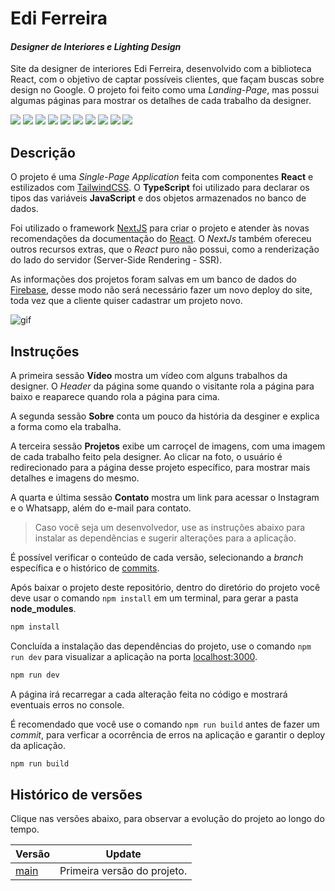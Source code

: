 # Edi Ferreira
#### _Designer de Interiores e Lighting Design_
Site da designer de interiores Edi Ferreira, desenvolvido com a biblioteca React, com o objetivo de captar possíveis clientes, que façam buscas sobre design no Google. O projeto foi feito como uma *Landing-Page*, mas possui algumas páginas para mostrar os detalhes de cada trabalho da designer.

![](https://img.shields.io/badge/React-20232A?style=for-the-badge&logo=react&logoColor=61DAFB) ![](https://img.shields.io/badge/next.js-000000?style=for-the-badge&logo=nextdotjs&logoColor=white) ![](https://img.shields.io/badge/TypeScript-007ACC?style=for-the-badge&logo=typescript&logoColor=white) ![](https://img.shields.io/badge/Tailwind_CSS-38B2AC?style=for-the-badge&logo=tailwind-css&logoColor=white) ![](https://img.shields.io/badge/firebase-ffca28?style=for-the-badge&logo=firebase&logoColor=black) ![](https://img.shields.io/badge/JavaScript-F7DF1E?style=for-the-badge&logo=javascript&logoColor=black) ![](https://img.shields.io/badge/CSS3-1572B6?style=for-the-badge&logo=css3&logoColor=white) ![](https://img.shields.io/badge/HTML5-E34F26?style=for-the-badge&logo=html5&logoColor=white) ![](https://img.shields.io/badge/GIT-E44C30?style=for-the-badge&logo=git&logoColor=white) ![](https://img.shields.io/badge/eslint-3A33D1?style=for-the-badge&logo=eslint&logoColor=white)

## Descrição
O projeto é uma *Single-Page Application* feita com componentes **React** e estilizados com [TailwindCSS](https://tailwindcss.com/). O **TypeScript** foi utilizado para declarar os tipos das variáveis **JavaScript** e dos objetos armazenados no banco de dados.

Foi utilizado o framework [NextJS](https://nextjs.org/) para criar o projeto e atender às novas recomendações da documentação do [React](https://react.dev/learn/start-a-new-react-project). O *NextJs* também ofereceu outros recursos extras, que o *React* puro não possui, como a renderização do lado do servidor (Server-Side Rendering - SSR).

As informações dos projetos foram salvas em um banco de dados do [Firebase](https://firebase.google.com/?hl=pt-br), desse modo não será necessário fazer um novo deploy do site, toda vez que a cliente quiser cadastrar um projeto novo.

<img src="./src/assets/animation.gif" alt="gif"/>

## Instruções
A primeira sessão **Vídeo** mostra um vídeo com alguns trabalhos da designer. O *Header* da página some quando o visitante rola a página para baixo e reaparece quando rola a página para cima.

A segunda sessão **Sobre** conta um pouco da história da desginer e explica a forma como ela trabalha.

A terceira sessão **Projetos** exibe um carroçel de imagens, com uma imagem de cada trabalho feito pela designer. Ao clicar na foto, o usuário é redirecionado para a página desse projeto específico, para mostrar mais detalhes e imagens do mesmo.

A quarta e última sessão **Contato** mostra um link para acessar o Instagram e o Whatsapp, além do e-mail para contato.

> Caso você seja um desenvolvedor, use as instruções abaixo para instalar as dependências e sugerir alterações para a aplicação.

É possível verificar o conteúdo de cada versão, selecionando a *branch* específica e o histórico de [commits].

Após baixar o projeto deste repositório, dentro do diretório do projeto você deve usar o comando `npm install` em um terminal, para gerar a pasta **node_modules**.
```sh
npm install
```
Concluída a instalação das dependências do projeto, use o comando `npm run dev` para visualizar a aplicação na porta [localhost:3000](http://localhost:3000).
```sh
npm run dev
```
A página irá recarregar a cada alteração feita no código e mostrará eventuais erros no console.

É recomendado que você use o comando `npm run build` antes de fazer um *commit*, para verficar a ocorrência de erros na aplicação e garantir o deploy da aplicação.
```sh
npm run build
```

## Histórico de versões

Clique nas versões abaixo, para observar a evolução do projeto ao longo do tempo.

| Versão | Update |
| ------ | ------ |
| [main](https://ediferreira.vercel.app/) | Primeira versão do projeto. |

[//]: # (These are reference links used in the body of this note and get stripped out when the markdown processor does its job. There is no need to format nicely because it shouldn't be seen. Thanks SO - http://stackoverflow.com/questions/4823468/store-comments-in-markdown-syntax)

[commits]: <https://github.com/PedroPaivaDev/ediferreira/commits/main>
